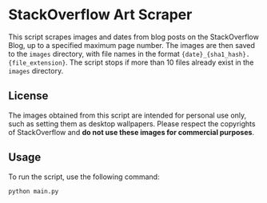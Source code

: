 # StackOverflow Art Scraper

This script scrapes images and dates from blog posts on the StackOverflow Blog, up to a specified maximum page number. The images are then saved to the `images` directory, with file names in the format `{date}_{sha1_hash}.{file_extension}`. The script stops if more than 10 files already exist in the `images` directory.

## License
The images obtained from this script are intended for personal use only, such as setting them as desktop wallpapers. Please respect the copyrights of StackOverflow and **do not use these images for commercial purposes**.


## Usage

To run the script, use the following command:

```bash
python main.py
```
